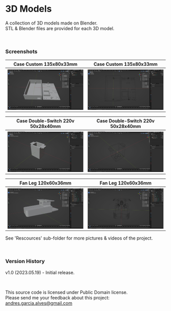 # 3D Models

A collection of 3D models made on Blender.    
STL & Blender files are provided for each 3D model.

&nbsp;

### Screenshots

| Case Custom 135x80x33mm                                  | Case Custom 135x80x33mm                                  |
|----------------------------------------------------------|----------------------------------------------------------|
| ![](Resources/01-case-custom-135x80x33mm-1.jpg)          | ![](Resources/01-case-custom-135x80x33mm-2.jpg)          |

| Case Double-Switch 220v 50x28x40mm                       | Case Double-Switch 220v 50x28x40mm                       |
|----------------------------------------------------------|----------------------------------------------------------|
| ![](Resources/02-case-double-switch-50x28x40mm-1.jpg)    | ![](Resources/02-case-double-switch-50x28x40mm-2.jpg)    |

| Fan Leg 120x60x36mm                                      | Fan Leg 120x60x36mm                                      |
|----------------------------------------------------------|----------------------------------------------------------|
| ![](Resources/03-fan-leg-120x60x38mm-1.jpg)              | ![](Resources/03-fan-leg-120x60x38mm-2.jpg)              |

See 'Rescources' sub-folder for more pictures & videos of the project.

&nbsp;

### Version History

v1.0 (2023.05.19) - Initial release.  

&nbsp;

This source code is licensed under Public Domain license.  
Please send me your feedback about this project: andres.garcia.alves@gmail.com
